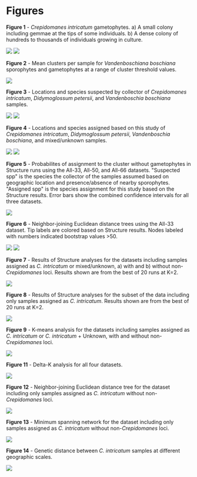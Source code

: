 Figures
=======

__Figure 1__ - _Crepidomanes intricatum_ gametophytes. a) A small colony including gemmae at the tips of some individuals. b) A dense colony of hundreds to thousands of individuals growing in culture.

![](Figures/Crepidomanes-clone_with_gemmae-cropped.jpg)
![](Figures/Crepidomanes-colony_in_culture-cropped.jpg)

__Figure 2__ - Mean clusters per sample for _Vandenboschiana boschiana_ sporophytes and gametophytes at a range of cluster threshold values.

![](Figures/Clusters_by_threshold.png)

__Figure 3__ - Locations and species suspected by collector of _Crepidomanes intricatum_, _Didymoglossum petersii_, and _Vandenboschia boschiana_ samples.

![](Figures/US_map-suspected_species.png)
![](Figures/IL_map-suspected_species.png)

__Figure 4__ - Locations and species assigned based on this study of _Crepidomanes intricatum_, _Didymoglossum petersii_, _Vandenboschia boschiana_, and mixed/unknown samples.

![](Figures/US_map-assigned_species.png)
![](Figures/IL_map-assigned_species.png)

__Figure 5__ - Probabilites of assignment to the cluster without gametophytes in Structure runs using the All-33, All-50, and All-66 datasets. "Suspected spp" is the species the collector of the samples assumed based on geographic location and presence/absence of nearby sporophytes. "Assigned spp" is the species assignment for this study based on the Structure results. Error bars show the combined confidence intervals for all three datasets.

![](Figures/Crep_probability-by_spp.png)

__Figure 6__ - Neighbor-joining Euclidean distance trees using the All-33 dataset. Tip labels are colored based on Structure results. Nodes labeled with numbers indicated bootstrap values >50.

![](Figures/NJ_tree-by_species-bootstrapped.png)
![](Figures/NJ_tree-by_species.png)


__Figure 7__ - Results of Structure analyses for the datasets including samples assigned as _C. intricatum_ or mixed/unknown, a) with and b) without non-_Crepidomanes_ loci. Results shown are from the best of 20 runs at K=2.

![](Figures/Structure_plots-Mixed_unfiltered_vs_filtered-K5.png)

__Figure 8__ - Results of Structure analyses for the subset of the data including only samples assigned as _C. intricatum_. Results shown are from the best of 20 runs at K=2.

![](Figures/Structure_plots-Crep_filtered-K2_and_K6.png)

__Figure 9__ - K-means analysis for the datasets including samples assigned as _C. intricatum_ or _C. intricatum_ + Unknown, with and without non-_Crepidomanes_ loci.

![](Figures/Kmeans.png)

__Figure 11__ - Delta-K analysis for all four datasets.

![](Figures/Evanno_deltaK.png)

__Figure 12__ - Neighbor-joining Euclidean distance tree for the dataset including only samples assigned as _C. intricatum_ without non-_Crepidomanes_ loci.

![](Figures/NJ_tree-Crep_filtered.png)

__Figure 13__ - Minimum spanning network for the dataset including only samples assigned as _C. intricatum_ without non-_Crepidomanes_ loci.

![](Figures/Minimum_spanning_network-Crep_filtered.png)

__Figure 14__ - Genetic distance between _C. intricatum_ samples at different geographic scales.

![](Figures/Genetic_distance_at_different_scales.png)
